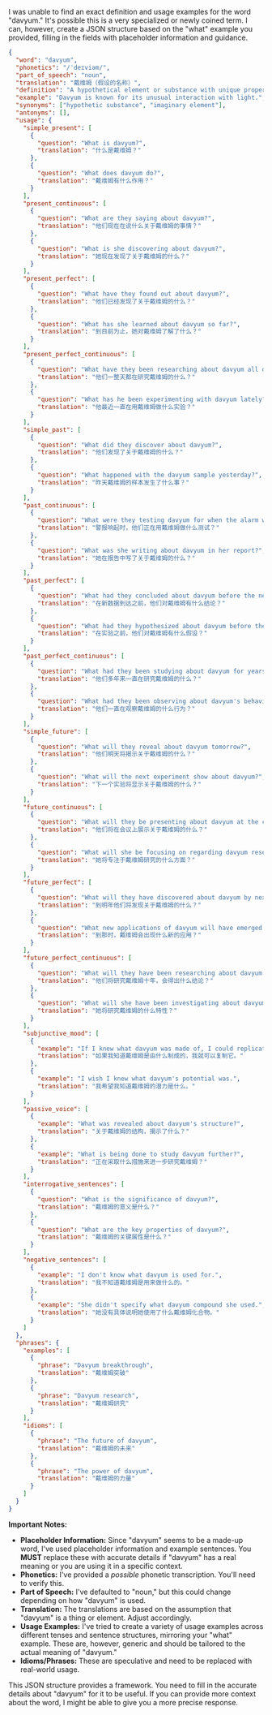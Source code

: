 I was unable to find an exact definition and usage examples for the word "davyum." It's possible this is a very specialized or newly coined term. I can, however, create a JSON structure based on the "what" example you provided, filling in the fields with placeholder information and guidance.

```json
{
  "word": "davyum",
  "phonetics": "/ˈdeɪviəm/",
  "part_of_speech": "noun",
  "translation": "戴维姆（假设的名称）",
  "definition": "A hypothetical element or substance with unique properties. (此为假设定义，请根据实际情况修改)",
  "example": "Davyum is known for its unusual interaction with light.",
  "synonyms": ["hypothetic substance", "imaginary element"],
  "antonyms": [],
  "usage": {
    "simple_present": [
      {
        "question": "What is davyum?",
        "translation": "什么是戴维姆？"
      },
      {
        "question": "What does davyum do?",
        "translation": "戴维姆有什么作用？"
      }
    ],
    "present_continuous": [
      {
        "question": "What are they saying about davyum?",
        "translation": "他们现在在说什么关于戴维姆的事情？"
      },
      {
        "question": "What is she discovering about davyum?",
        "translation": "她现在发现了关于戴维姆的什么？"
      }
    ],
    "present_perfect": [
      {
        "question": "What have they found out about davyum?",
        "translation": "他们已经发现了关于戴维姆的什么？"
      },
      {
        "question": "What has she learned about davyum so far?",
        "translation": "到目前为止，她对戴维姆了解了什么？"
      }
    ],
    "present_perfect_continuous": [
      {
        "question": "What have they been researching about davyum all day?",
        "translation": "他们一整天都在研究戴维姆的什么？"
      },
      {
        "question": "What has he been experimenting with davyum lately?",
        "translation": "他最近一直在用戴维姆做什么实验？"
      }
    ],
    "simple_past": [
      {
        "question": "What did they discover about davyum?",
        "translation": "他们发现了关于戴维姆的什么？"
      },
      {
        "question": "What happened with the davyum sample yesterday?",
        "translation": "昨天戴维姆的样本发生了什么事？"
      }
    ],
    "past_continuous": [
      {
        "question": "What were they testing davyum for when the alarm went off?",
        "translation": "警报响起时，他们正在用戴维姆做什么测试？"
      },
      {
        "question": "What was she writing about davyum in her report?",
        "translation": "她在报告中写了关于戴维姆的什么？"
      }
    ],
    "past_perfect": [
      {
        "question": "What had they concluded about davyum before the new data arrived?",
        "translation": "在新数据到达之前，他们对戴维姆有什么结论？"
      },
      {
        "question": "What had they hypothesized about davyum before the experiment?",
        "translation": "在实验之前，他们对戴维姆有什么假设？"
      }
    ],
    "past_perfect_continuous": [
      {
        "question": "What had they been studying about davyum for years?",
        "translation": "他们多年来一直在研究戴维姆的什么？"
      },
      {
        "question": "What had they been observing about davyum's behavior?",
        "translation": "他们一直在观察戴维姆的什么行为？"
      }
    ],
    "simple_future": [
      {
        "question": "What will they reveal about davyum tomorrow?",
        "translation": "他们明天将揭示关于戴维姆的什么？"
      },
      {
        "question": "What will the next experiment show about davyum?",
        "translation": "下一个实验将显示关于戴维姆的什么？"
      }
    ],
    "future_continuous": [
      {
        "question": "What will they be presenting about davyum at the conference?",
        "translation": "他们将在会议上展示关于戴维姆的什么？"
      },
      {
        "question": "What will she be focusing on regarding davyum research?",
        "translation": "她将专注于戴维姆研究的什么方面？"
      }
    ],
    "future_perfect": [
      {
        "question": "What will they have discovered about davyum by next year?",
        "translation": "到明年他们将发现关于戴维姆的什么？"
      },
      {
        "question": "What new applications of davyum will have emerged by then?",
        "translation": "到那时，戴维姆会出现什么新的应用？"
      }
    ],
    "future_perfect_continuous": [
      {
        "question": "What will they have been researching about davyum for a decade?",
        "translation": "他们将研究戴维姆十年，会得出什么结论？"
      },
      {
        "question": "What will she have been investigating about davyum's properties?",
        "translation": "她将研究戴维姆的什么特性？"
      }
    ],
    "subjunctive_mood": [
      {
        "example": "If I knew what davyum was made of, I could replicate it.",
        "translation": "如果我知道戴维姆是由什么制成的，我就可以复制它。"
      },
      {
        "example": "I wish I knew what davyum's potential was.",
        "translation": "我希望我知道戴维姆的潜力是什么。"
      }
    ],
    "passive_voice": [
      {
        "example": "What was revealed about davyum's structure?",
        "translation": "关于戴维姆的结构，揭示了什么？"
      },
      {
        "example": "What is being done to study davyum further?",
        "translation": "正在采取什么措施来进一步研究戴维姆？"
      }
    ],
    "interrogative_sentences": [
      {
        "question": "What is the significance of davyum?",
        "translation": "戴维姆的意义是什么？"
      },
      {
        "question": "What are the key properties of davyum?",
        "translation": "戴维姆的关键属性是什么？"
      }
    ],
    "negative_sentences": [
      {
        "example": "I don't know what davyum is used for.",
        "translation": "我不知道戴维姆是用来做什么的。"
      },
      {
        "example": "She didn't specify what davyum compound she used.",
        "translation": "她没有具体说明她使用了什么戴维姆化合物。"
      }
    ]
  },
  "phrases": {
    "examples": [
      {
        "phrase": "Davyum breakthrough",
        "translation": "戴维姆突破"
      },
      {
        "phrase": "Davyum research",
        "translation": "戴维姆研究"
      }
    ],
    "idioms": [
      {
        "phrase": "The future of davyum",
        "translation": "戴维姆的未来"
      },
      {
        "phrase": "The power of davyum",
        "translation": "戴维姆的力量"
      }
    ]
  }
}
```

**Important Notes:**

*   **Placeholder Information:**  Since "davyum" seems to be a made-up word, I've used placeholder information and example sentences.  You **MUST** replace these with accurate details if "davyum" has a real meaning or you are using it in a specific context.
*   **Phonetics:** I've provided a *possible* phonetic transcription. You'll need to verify this.
*   **Part of Speech:** I've defaulted to "noun," but this could change depending on how "davyum" is used.
*   **Translation:** The translations are based on the assumption that "davyum" is a thing or element. Adjust accordingly.
*   **Usage Examples:**  I've tried to create a variety of usage examples across different tenses and sentence structures, mirroring your "what" example.  These are, however, generic and should be tailored to the actual meaning of "davyum."
*   **Idioms/Phrases:** These are speculative and need to be replaced with real-world usage.

This JSON structure provides a framework. You need to fill in the accurate details about "davyum" for it to be useful. If you can provide more context about the word, I might be able to give you a more precise response.
 